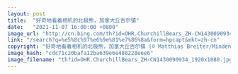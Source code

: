 ```yaml
---
layout: post
title:  "好奇地看着相机的北极熊，加拿大丘吉尔镇"
date:   "2021-11-07 16:00:00 +0800"
image_url: "http://cn.bing.com/th?id=OHR.ChurchillBears_ZH-CN1430090934_1920x1080.jpg&rf=LaDigue_1920x1080.jpg&pid=hp"
link: "/search?q=%e5%8c%97%e6%9e%81%e7%86%8a&form=hpcapt&mkt=zh-cn"
copyright: "好奇地看着相机的北极熊，加拿大丘吉尔镇 (© Matthias Breiter/Minden Pictures)"
image_hash: "cdc71c20bafa12ba639e6e488228eee6"
image_filename: "th?id=OHR.ChurchillBears_ZH-CN1430090934_1920x1080.jpg&rf=LaDigue_1920x1080.jpg&pid=hp"
---
```

